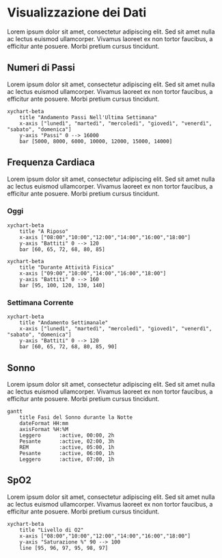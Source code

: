 # Visualizzazione dei Dati
Lorem ipsum dolor sit amet, consectetur adipiscing elit. Sed sit amet nulla ac lectus euismod ullamcorper. Vivamus laoreet ex non tortor faucibus, a efficitur ante posuere. Morbi pretium cursus tincidunt.

## Numeri di Passi

Lorem ipsum dolor sit amet, consectetur adipiscing elit. Sed sit amet nulla ac lectus euismod ullamcorper. Vivamus laoreet ex non tortor faucibus, a efficitur ante posuere. Morbi pretium cursus tincidunt.

```mermaid
xychart-beta
    title "Andamento Passi Nell'Ultima Settimana"
    x-axis ["lunedì", "martedì", "mercoledì", "giovedì", "venerdì", "sabato", "domenica"]
    y-axis "Passi" 0 --> 16000
    bar [5000, 8000, 6000, 10000, 12000, 15000, 14000]
```

## Frequenza Cardiaca

Lorem ipsum dolor sit amet, consectetur adipiscing elit. Sed sit amet nulla ac lectus euismod ullamcorper. Vivamus laoreet ex non tortor faucibus, a efficitur ante posuere. Morbi pretium cursus tincidunt.

### Oggi

```mermaid
xychart-beta
    title "A Riposo"
    x-axis ["08:00","10:00","12:00","14:00","16:00","18:00"]
    y-axis "Battiti" 0 --> 120
    bar [60, 65, 72, 68, 80, 85]
```

```mermaid
xychart-beta
    title "Durante Attività Fisica"
    x-axis ["09:00","10:00","14:00","16:00","18:00"]
    y-axis "Battiti" 0 --> 160
    bar [95, 100, 120, 130, 140]
```

### Settimana Corrente

```mermaid
xychart-beta
    title "Andamento Settimanale"
    x-axis ["lunedì", "martedì", "mercoledì", "giovedì", "venerdì", "sabato", "domenica"]
    y-axis "Battiti" 0 --> 120
    bar [60, 65, 72, 68, 80, 85, 90]
```

## Sonno

Lorem ipsum dolor sit amet, consectetur adipiscing elit. Sed sit amet nulla ac lectus euismod ullamcorper. Vivamus laoreet ex non tortor faucibus, a efficitur ante posuere. Morbi pretium cursus tincidunt.

```mermaid
gantt
    title Fasi del Sonno durante la Notte
    dateFormat HH:mm
    axisFormat %H:%M
    Leggero      :active, 00:00, 2h
    Pesante      :active, 02:00, 3h
    REM          :active, 05:00, 1h
    Pesante      :active, 06:00, 1h
    Leggero      :active, 07:00, 1h
```

## SpO2

Lorem ipsum dolor sit amet, consectetur adipiscing elit. Sed sit amet nulla ac lectus euismod ullamcorper. Vivamus laoreet ex non tortor faucibus, a efficitur ante posuere. Morbi pretium cursus tincidunt.

```mermaid
xychart-beta
    title "Livello di O2"
    x-axis ["08:00","10:00","12:00","14:00","16:00","18:00"]
    y-axis "Saturazione %" 90 --> 100
    line [95, 96, 97, 95, 98, 97]
```